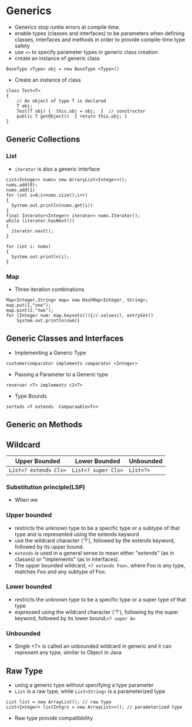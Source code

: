 # Generics
* Generics stop runtie errors at compile time.
* enable types (classes and interfaces) to be parameters when defining classes, interfaces and methods in order to provide compile-time type safety
* use `<>` to specify parameter types in generic class creation
* create an instance of generic class 
```
BaseType <Type> obj = new BaseType <Type>()
```
* Create an instance of class
```
class Test<T> 
{ 
    // An object of type T is declared 
    T obj; 
    Test(T obj) {  this.obj = obj;  }  // constructor 
    public T getObject()  { return this.obj; } 
} 
```
## Generic Collections
### List
* `iterator` is also a generic interface
```
List<Integer> nums= new ArraryList<Integer>();
nums.add(0);
nums.add(1)
for (int i=0;i<nums.size();i++)
{
  System.out.println(nums.get(i))
}
final Interator<Integer> iterator= nums.Iterator();
while (iterator.hasNext())
{
  iterator.next();
}

for (int i: nums)
{
  System.out.println(i);
}
```
### Map
* Three iteration combinations
```
Map<Integer,String> map= new HashMap<Integer, String>;
map.put(1,"one");
map.pint(2."two");
for (Integer num: map.keysets()){//.values(), entrySet()
    System.out.println(num)}
```

## Generic Classes and Interfaces
* Implementing a Generic Type
```
customercomparator implements comparator <Integer>
```
* Passing a Parameter to a Generic type
```
reverser <T> implements c2<T>
```
* Type Bounds
```
sorteds <T extends  Comparaable<T>>
```
## Generic on Methods

## Wildcard

Upper Bounded |Lower Bounded| Unbounded
--------------|-------------|----------
`List<? extends Cls>`| `List<? super Cls>`| `List<?>`

### Substitution principle(LSP)
* When we 

### Upper bounded
* restricts the unknown type to be a specific type or a subtype of that type and is represented using the extends keyword
* use the wildcard character ('?'), followed by the extends keyword, followed by its upper bound.
* `extends` is used in a general sense to mean either "extends" (as in classes) or "implements" (as in interfaces).
* The upper bounded wildcard, `<? extends Foo>`, where Foo is any type, matches Foo and any subtype of Foo.

### Lower bounded
* restricts the unknown type to be a specific type or a super type of that type
* expressed using the wildcard character ('?'), following by the super keyword, followed by its lower bound:` <? super A> `

### Unbounded 
* Single <?> is called an unbounded wildcard in generic and it can represent any type, similar to Object in Java

## Raw Type
*  using a generic type without specifying a type parameter
* `List` is a raw type, while `List<String>` is a parameterized type
```
List list = new ArrayList(); // raw type
List<Integer> listIntgrs = new ArrayList<>(); // parameterized type
```
* Raw type provide compatibbility
